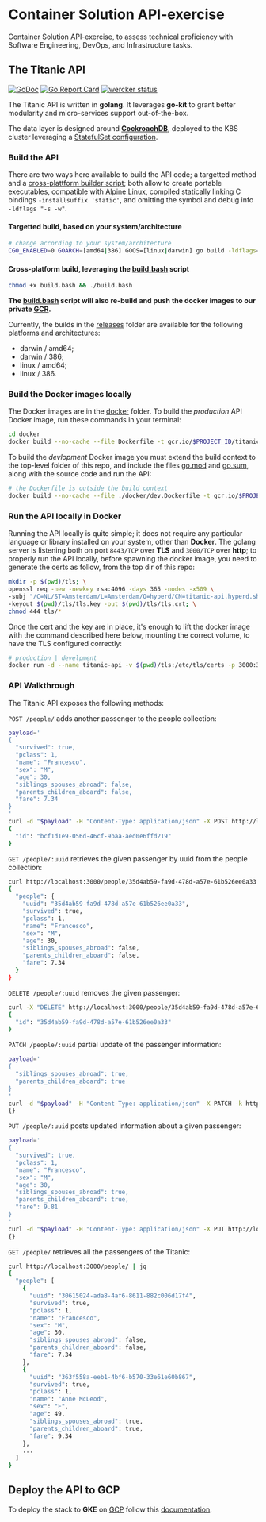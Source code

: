 # Container Solution API-exercise

Container Solution API-exercise, to assess technical proficiency with Software Engineering, DevOps, and Infrastructure tasks.

## The Titanic API

[![GoDoc](https://godoc.org/gitlab.com/hyperd/titanic?status.svg)](https://godoc.org/gitlab.com/hyperd/titanic)
[![Go Report Card](https://goreportcard.com/badge/gitlab.com/hyperd/titanic)](https://goreportcard.com/report/gitlab.com/hyperd/titanic)
[![wercker status](https://app.wercker.com/status/4bf9af6e8c03d46082ba0d40c192e5b6/s/master "wercker status")](https://app.wercker.com/project/byKey/4bf9af6e8c03d46082ba0d40c192e5b6)

The Titanic API is written in **golang**. It leverages **go-kit** to grant better modularity and micro-services support out-of-the-box.

The data layer is designed around [**CockroachDB**](https://www.cockroachlabs.com), deployed to the K8S cluster leveraging a [StatefulSet configuration](./deploy/k8s/cockroachdb/cockroachdb-statefulset-secure.yaml).

### Build the API

There are two ways here available to build the API code; a targetted method and a [cross-plattform builder script](./build.bash); both allow to create portable executables, compatible with [Alpine Linux](https://www.alpinelinux.org/), compiled statically linking C bindings `-installsuffix 'static'`, and omitting the symbol and debug info `-ldflags "-s -w"`.

#### Targetted build, based on your system/architecture

```bash
# change according to your system/architecture
CGO_ENABLED=0 GOARCH=[amd64|386] GOOS=[linux|darwin] go build -ldflags="-w -s" -a -installsuffix 'static' -o titanic cmd/titanic/main.go
```

#### Cross-platform build, leveraging the [build.bash](./build.bash) script

```bash
chmod +x build.bash && ./build.bash
```

**The [build.bash](./build.bash) script will also re-build and push the docker images to our private [GCR](https://cloud.google.com/container-registry/).**

Currently, the builds in the [releases](./releases/) folder are available for the following platforms and architectures:

- darwin / amd64;
- darwin / 386;
- linux / amd64;
- linux / 386.

### Build the Docker images locally

The Docker images are in the [docker](./docker/) folder.
To build the *production* API Docker image, run these commands in your terminal:

```bash
cd docker
docker build --no-cache --file Dockerfile -t gcr.io/$PROJECT_ID/titanic-api:latest .
```

To build the *devlopment* Docker image you must extend the build context to the top-level folder of this repo, and include the files [go.mod](./go.mod) and [go.sum](./go.sum), along with the source code and run the API:

```bash
# the Dockerfile is outside the build context
docker build --no-cache --file ./docker/dev.Dockerfile -t gcr.io/$PROJECT_ID/titanic-api:dev .
```

### Run the API locally in Docker

Running the API locally is quite simple; it does not require any particular language or library installed on your system, other than **Docker**.
The golang server is listening both on port `8443/TCP` over **TLS** and `3000/TCP` over **http**; to properly run the API locally, before spawning the docker image, you need to generate the certs as follow, from the top dir of this repo:

```bash
mkdir -p $(pwd)/tls; \
openssl req -new -newkey rsa:4096 -days 365 -nodes -x509 \
-subj "/C=NL/ST=Amsterdam/L=Amsterdam/O=hyperd/CN=titanic-api.hyperd.sh" \
-keyout $(pwd)/tls/tls.key -out $(pwd)/tls/tls.crt; \
chmod 444 tls/*
```

Once the cert and the key are in place, it's enough to lift the docker image with the command described here below, mounting the correct volume, to have the TLS configured correctly:

```bash
# production | develpment
docker run -d --name titanic-api -v $(pwd)/tls:/etc/tls/certs -p 3000:3000 -p 8443:8443  gcr.io/$PROJECT_ID/titanic-api:[latest|dev]
```

### API Walkthrough

The Titanic API exposes the following methods:

`POST /people/` adds another passenger to the people collection:

```bash
payload='
{
  "survived": true,
  "pclass": 1,
  "name": "Francesco",
  "sex": "M",
  "age": 30,
  "siblings_spouses_abroad": false,
  "parents_children_aboard": false,
  "fare": 7.34
}
'
curl -d "$payload" -H "Content-Type: application/json" -X POST http://localhost:3000/people/ | jq
{
  "id": "bcf1d1e9-056d-46cf-9baa-aed0e6ffd219"
}
```

`GET /people/:uuid` retrieves the given passenger by uuid from the people collection:

```bash
curl http://localhost:3000/people/35d4ab59-fa9d-478d-a57e-61b526ee0a33 | jq
{
  "people": {
    "uuid": "35d4ab59-fa9d-478d-a57e-61b526ee0a33",
    "survived": true,
    "pclass": 1,
    "name": "Francesco",
    "sex": "M",
    "age": 30,
    "siblings_spouses_abroad": false,
    "parents_children_aboard": false,
    "fare": 7.34
  }
}
```

`DELETE /people/:uuid` removes the given passenger:

```bash
curl -X "DELETE" http://localhost:3000/people/35d4ab59-fa9d-478d-a57e-61b526ee0a33
{
  "id": "35d4ab59-fa9d-478d-a57e-61b526ee0a33"
}
```

`PATCH /people/:uuid` partial update of the passenger information:

```bash
payload='
{
  "siblings_spouses_abroad": true,
  "parents_children_aboard": true
}
'
curl -d "$payload" -H "Content-Type: application/json" -X PATCH -k http://localhost/people/35d4ab59-fa9d-478d-a57e-61b526ee0a33
{}
```

`PUT /people/:uuid` posts updated information about a given passenger:

```bash
payload='
{
  "survived": true,
  "pclass": 1,
  "name": "Francesco",
  "sex": "M",
  "age": 30,
  "siblings_spouses_abroad": true,
  "parents_children_aboard": true,
  "fare": 9.81
}
'
curl -d "$payload" -H "Content-Type: application/json" -X PUT http://localhost:3000/people/35d4ab59-fa9d-478d-a57e-61b526ee0a33
{}
```

`GET /people/` retrieves all the passengers of the Titanic:

```bash
curl http://localhost:3000/people/ | jq
{
  "people": [
    {
      "uuid": "30615024-ada8-4af6-8611-882c006d17f4",
      "survived": true,
      "pclass": 1,
      "name": "Francesco",
      "sex": "M",
      "age": 30,
      "siblings_spouses_abroad": false,
      "parents_children_aboard": false,
      "fare": 7.34
    },
    {
      "uuid": "363f558a-eeb1-4bf6-b570-33e61e60b867",
      "survived": true,
      "pclass": 1,
      "name": "Anne McLeod",
      "sex": "F",
      "age": 49,
      "siblings_spouses_abroad": true,
      "parents_children_aboard": true,
      "fare": 9.34
    },
    ...
  ]
}
```

## Deploy the API to GCP

To deploy the stack to **GKE** on [GCP](https://cloud.google.com) follow this [documentation](./deploy/README.md).
